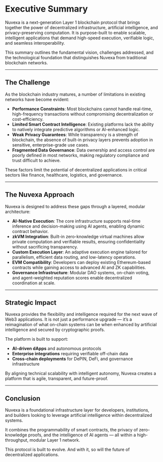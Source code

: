 # Executive Summary

Nuvexa is a next-generation Layer 1 blockchain protocol that brings together the power of decentralized infrastructure, artificial intelligence, and privacy-preserving computation. It is purpose-built to enable scalable, intelligent applications that demand high-speed execution, verifiable logic, and seamless interoperability.

This summary outlines the fundamental vision, challenges addressed, and the technological foundation that distinguishes Nuvexa from traditional blockchain networks.

---

## The Challenge

As the blockchain industry matures, a number of limitations in existing networks have become evident:

- **Performance Constraints**: Most blockchains cannot handle real-time, high-frequency transactions without compromising decentralization or cost-efficiency.
- **Limited Smart Contract Intelligence**: Existing platforms lack the ability to natively integrate predictive algorithms or AI-enhanced logic.
- **Weak Privacy Guarantees**: While transparency is a strength of blockchain, the absence of built-in privacy layers prevents adoption in sensitive, enterprise-grade use cases.
- **Fragmented Data Governance**: Data ownership and access control are poorly defined in most networks, making regulatory compliance and trust difficult to achieve.

These factors limit the potential of decentralized applications in critical sectors like finance, healthcare, logistics, and governance.

---

## The Nuvexa Approach

Nuvexa is designed to address these gaps through a layered, modular architecture:

- **AI-Native Execution**: The core infrastructure supports real-time inference and decision-making using AI agents, enabling dynamic contract behavior.
- **zkVM Integration**: Built-in zero-knowledge virtual machines allow private computation and verifiable results, ensuring confidentiality without sacrificing transparency.
- **Custom Execution Layer**: An adaptive execution engine tailored for parallelism, efficient data routing, and low-latency operations.
- **EVM Compatibility**: Developers can deploy existing Ethereum-based contracts while gaining access to advanced AI and ZK capabilities.
- **Governance Infrastructure**: Modular DAO systems, on-chain voting, and agent-weighted reputation scores enable decentralized coordination at scale.

---

## Strategic Impact

Nuvexa provides the flexibility and intelligence required for the next wave of Web3 applications. It is not just a performance upgrade — it’s a reimagination of what on-chain systems can be when enhanced by artificial intelligence and secured by cryptographic proofs.

The platform is built to support:
- **AI-driven dApps** and autonomous protocols
- **Enterprise integrations** requiring verifiable off-chain data
- **Cross-chain deployments** for DePIN, DeFi, and governance infrastructure

By aligning technical scalability with intelligent autonomy, Nuvexa creates a platform that is agile, transparent, and future-proof.

---

## Conclusion

Nuvexa is a foundational infrastructure layer for developers, institutions, and builders looking to leverage artificial intelligence within decentralized systems.

It combines the programmability of smart contracts, the privacy of zero-knowledge proofs, and the intelligence of AI agents — all within a high-throughput, modular Layer 1 network.

This protocol is built to evolve. And with it, so will the future of decentralized applications.
